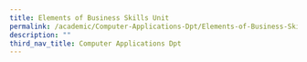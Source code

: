 ```yaml
---
title: Elements of Business Skills Unit
permalink: /academic/Computer-Applications-Dpt/Elements-of-Business-Skills-Unit
description: ""
third_nav_title: Computer Applications Dpt
---
```

